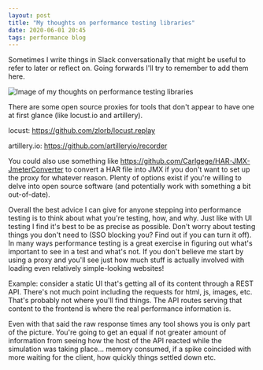 ```yaml
---
layout: post
title: "My thoughts on performance testing libraries"
date: 2020-06-01 20:45
tags: performance blog
---
```


Sometimes I write things in Slack conversationally that might be useful to refer to later or reflect on. Going forwards I'll try to remember to add them here.

![Image of my thoughts on performance testing libraries](https://josephward.tech/assets/img/Screenshot%202020-06-01%20at%2020.43.16.png)

There are some open source proxies for tools that don't appear to have one at first glance (like locust.io and artillery).

locust: <https://github.com/zlorb/locust.replay>

artillery.io: <https://github.com/artilleryio/recorder>

You could also use something like <https://github.com/Carlgege/HAR-JMX-JmeterConverter> to convert a HAR file into JMX if you don't want to set up the proxy for whatever reason. Plenty of options exist if you're willing to delve into open source software (and potentially work with something a bit out-of-date).

Overall the best advice I can give for anyone stepping into performance testing is to think about what you're testing, how, and why. Just like with UI testing I find it's best to be as precise as possible. Don't worry about testing things you don't need to (SSO blocking you? Find out if you can turn it off). In many ways performance testing is a great exercise in figuring out what's important to see in a test and what's not. If you don't believe me start by using a proxy and you'll see just how much stuff is actually involved with loading even relatively simple-looking websites! 

Example: consider a static UI that's getting all of its content through a REST API. There's not much point including the requests for html, js, images, etc. That's probably not where you'll find things. The API routes serving that content to the frontend is where the real performance information is.

Even with that said the raw response times any tool shows you is only part of the picture. You're going to get an equal if not greater amount of information from seeing how the host of the API reacted while the simulation was taking place... memory consumed, if a spike coincided with more waiting for the client, how quickly things settled down etc. 
